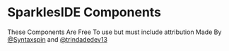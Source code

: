 # SparklesIDE Components

These Components Are Free To use but must include attribution
Made By [@Syntaxspin](https://github.com/Syntaxspin) and [@trindadedev13](https://github.com/trindadedev13)
